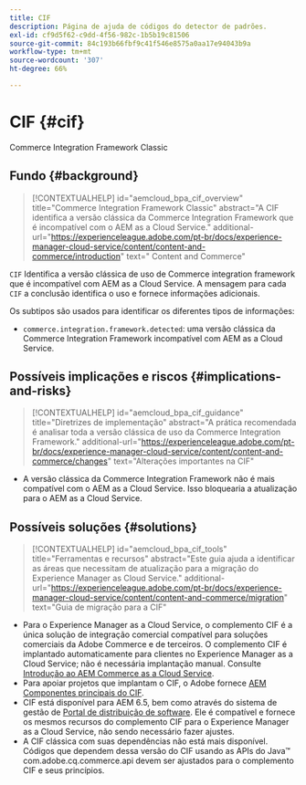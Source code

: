 ```yaml
---
title: CIF
description: Página de ajuda de códigos do detector de padrões.
exl-id: cf9d5f62-c9dd-4f56-982c-1b5b19c81506
source-git-commit: 84c193b66fbf9c41f546e8575a0aa17e94043b9a
workflow-type: tm+mt
source-wordcount: '307'
ht-degree: 66%

---
```


# CIF {#cif}

Commerce Integration Framework Classic

## Fundo {#background}

>[!CONTEXTUALHELP]
>id="aemcloud_bpa_cif_overview"
>title="Commerce Integration Framework Classic"
>abstract="A CIF identifica a versão clássica da Commerce Integration Framework que é incompatível com o AEM as a Cloud Service."
>additional-url="https://experienceleague.adobe.com/pt-br/docs/experience-manager-cloud-service/content/content-and-commerce/introduction" text=" Content and Commerce"

`CIF`  Identifica a versão clássica de uso de Commerce integration framework que é incompatível com AEM as a Cloud Service. A mensagem para cada `CIF` a conclusão identifica o uso e fornece informações adicionais.

Os subtipos são usados para identificar os diferentes tipos de informações:

* `commerce.integration.framework.detected`: uma versão clássica da Commerce Integration Framework incompatível com AEM as a Cloud Service.


## Possíveis implicações e riscos {#implications-and-risks}

>[!CONTEXTUALHELP]
>id="aemcloud_bpa_cif_guidance"
>title="Diretrizes de implementação"
>abstract="A prática recomendada é analisar toda a versão clássica de uso da Commerce Integration Framework."
>additional-url="https://experienceleague.adobe.com/pt-br/docs/experience-manager-cloud-service/content/content-and-commerce/changes" text="Alterações importantes na CIF"

* A versão clássica da Commerce Integration Framework não é mais compatível com o AEM as a Cloud Service. Isso bloquearia a atualização para o AEM as a Cloud Service.

## Possíveis soluções {#solutions}

>[!CONTEXTUALHELP]
>id="aemcloud_bpa_cif_tools"
>title="Ferramentas e recursos"
>abstract="Este guia ajuda a identificar as áreas que necessitam de atualização para a migração do Experience Manager as Cloud Service."
>additional-url="https://experienceleague.adobe.com/pt-br/docs/experience-manager-cloud-service/content/content-and-commerce/migration" text="Guia de migração para a CIF"

* Para o Experience Manager as a Cloud Service, o complemento CIF é a única solução de integração comercial compatível para soluções comerciais da Adobe Commerce e de terceiros. O complemento CIF é implantado automaticamente para clientes no Experience Manager as a Cloud Service; não é necessária implantação manual. Consulte [Introdução ao AEM Commerce as a Cloud Service](https://experienceleague.adobe.com/en/docs/experience-manager-cloud-service/content/content-and-commerce/storefront/getting-started).
* Para apoiar projetos que implantam o CIF, o Adobe fornece [AEM Componentes principais do CIF](https://github.com/adobe/aem-core-cif-components).
* CIF está disponível para AEM 6.5, bem como através do sistema de gestão de [Portal de distribuição de software](https://experience.adobe.com/#/downloads/content/software-distribution/br/aem.html). Ele é compatível e fornece os mesmos recursos do complemento CIF para o Experience Manager as a Cloud Service, não sendo necessário fazer ajustes.
* A CIF clássica com suas dependências não está mais disponível. Códigos que dependem dessa versão do CIF usando as APIs do Java™ com.adobe.cq.commerce.api devem ser ajustados para o complemento CIF e seus princípios.
